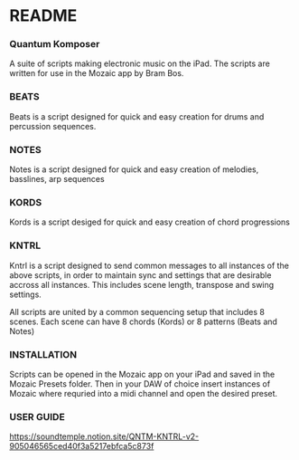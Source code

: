 # README

### Quantum Komposer

A suite of scripts making electronic music on the iPad. The scripts are written for use in the Mozaic app by Bram Bos.

### BEATS

Beats is a script designed for quick and easy creation for drums and percussion sequences.

### NOTES

Notes is a script designed for quick and easy creation of melodies, basslines, arp sequences

### KORDS

Kords is a script desiged for quick and easy creation of chord progressions

### KNTRL

Kntrl is a script designed to send common messages to all instances of the above scripts, in order to maintain sync and settings that are desirable accross all instances. This includes scene length, transpose and swing settings.

All scripts are united by a common sequencing setup that includes 8 scenes. Each scene can have 8 chords (Kords) or 8 patterns (Beats and Notes)

### INSTALLATION
Scripts can be opened in the Mozaic app on your iPad and saved in the Mozaic Presets folder. Then in your DAW of choice insert instances of Mozaic where requried into a midi channel and open the desired preset.

### USER GUIDE
https://soundtemple.notion.site/QNTM-KNTRL-v2-905046565ced40f3a5217ebfca5c873f